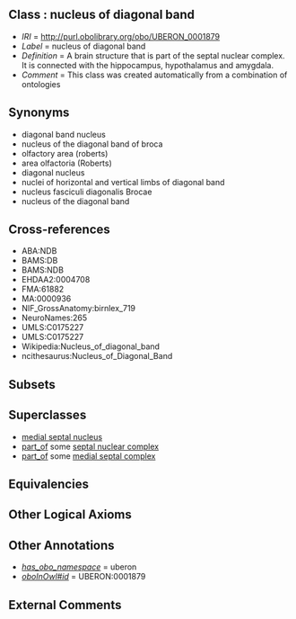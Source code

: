 
## Class : nucleus of diagonal band

 * *IRI* = http://purl.obolibrary.org/obo/UBERON_0001879
 * *Label* = nucleus of diagonal band
 * *Definition* = A brain structure that is part of the septal nuclear complex. It is connected with the hippocampus, hypothalamus and amygdala.
 * *Comment* = This class was created automatically from a combination of ontologies

## Synonyms

 * diagonal band nucleus
 * nucleus of the diagonal band of broca
 * olfactory area (roberts)
 * area olfactoria (Roberts)
 * diagonal nucleus
 * nuclei of horizontal and vertical limbs of diagonal band
 * nucleus fasciculi diagonalis Brocae
 * nucleus of the diagonal band

## Cross-references

 * ABA:NDB
 * BAMS:DB
 * BAMS:NDB
 * EHDAA2:0004708
 * FMA:61882
 * MA:0000936
 * NIF_GrossAnatomy:birnlex_719
 * NeuroNames:265
 * UMLS:C0175227
 * UMLS:C0175227
 * Wikipedia:Nucleus_of_diagonal_band
 * ncithesaurus:Nucleus_of_Diagonal_Band

## Subsets


## Superclasses

 * [medial septal nucleus](../../UBERON/77/UBERON_0001877.md)
 * [part_of](../../BFO/50/BFO_0000050.md) some [septal nuclear complex](../../UBERON/63/UBERON_0002663.md)
 * [part_of](../../BFO/50/BFO_0000050.md) some [medial septal complex](../../UBERON/29/UBERON_0007629.md)

## Equivalencies


## Other Logical Axioms


## Other Annotations

 * *[has_obo_namespace](../../ce/oboInOwl#hasOBONamespace.md)* = uberon
 * *[oboInOwl#id](../../id/oboInOwl#id.md)* = UBERON:0001879

## External Comments


